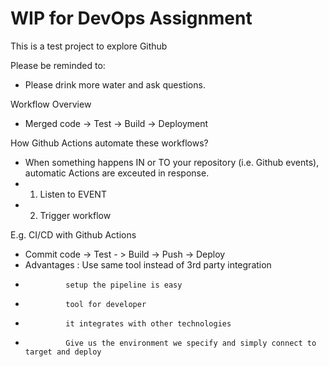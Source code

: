 # WIP for DevOps Assignment
This is a test project to explore Github

Please be reminded to:
* Please drink more water and ask questions.


Workflow Overview
* Merged code -> Test -> Build -> Deployment

How Github Actions automate these workflows? 
* When something happens IN or TO your repository (i.e. Github events), automatic Actions are exceuted in response.
* 1) Listen to EVENT
* 2) Trigger workflow

E.g. CI/CD with Github Actions
* Commit code -> Test - > Build -> Push -> Deploy
* Advantages : Use same tool instead of 3rd party integration
*              setup the pipeline is easy
*              tool for developer
*              it integrates with other technologies 
*              Give us the environment we specify and simply connect to target and deploy

